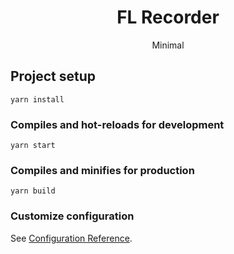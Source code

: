 
<h1 align="center">
  FL Recorder
</h1>

<p align="center">Minimal </p>


## Project setup
```
yarn install
```

### Compiles and hot-reloads for development
```
yarn start
```

### Compiles and minifies for production
```
yarn build
```

### Customize configuration
See [Configuration Reference](https://cli.vuejs.org/config/).
